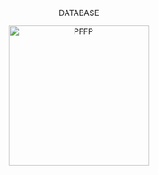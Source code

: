 <p align="center">DATABASE</p>
<div align="center">
<img src="https://telegra.ph/file/985eef55c5052c3b01b16.jpg" width="250" height="250" border="0" alt="PFFP">
